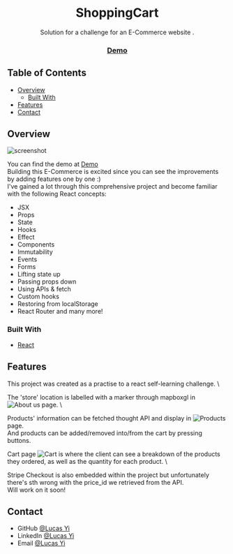 <h1 align="center">ShoppingCart</h1>

<div align="center">
   Solution for a challenge for an E-Commerce website </a>.
</div>

<div align="center">
  <h3>
    <a href="https://lucasyi.netlify.app/">
      Demo
    </a>
  </h3>
</div>

<!-- TABLE OF CONTENTS -->

## Table of Contents

- [Overview](#overview)
  - [Built With](#built-with)
- [Features](#features)
- [Contact](#contact)

<!-- OVERVIEW -->

## Overview

![screenshot](https://user-images.githubusercontent.com/16707738/92399059-5716eb00-f132-11ea-8b14-bcacdc8ec97b.png)

You can find the demo at [Demo](https://lucasyi.netlify.app/) \
Building this E-Commerce is excited since you can see the improvements by adding features one by one :)\
I've gained a lot through this comprehensive project and become familiar with the following React concepts:
- JSX
- Props
- State
- Hooks
- Effect
- Components
- Immutability
- Events
- Forms
- Lifting state up
- Passing props down
- Using APIs & fetch
- Custom hooks
- Restoring from localStorage
- React Router
and many more!

### Built With

- [React](https://reactjs.org/)


## Features

<!-- List the features of your application or follow the template. Don't share the figma file here :) -->

This project was created as a practise to a react self-learning challenge. \

The 'store' location is labelled with a marker through mapboxgl in ![About us]() page. \

Products' information can be fetched thought API and display in ![Products]() page. \
And products can be added/removed into/from the cart by pressing buttons.

Cart page ![Cart]() is where the client can see a breakdown of the products they ordered, as well as the quantity for each product. \

Stripe Checkout is also embedded within the project but unfortunately there's sth wrong with the price_id we retrieved from the API. \
Will work on it soon!


## Contact

- GitHub [@Lucas Yi](https://github.com/Lucas-Yi)
- LinkedIn [@Lucas Yi](https://linkedin.com/in/lucas-yi-b82985194)
- Email [@Lucas Yi](mailto:yiyufei1992@gmail.com)
